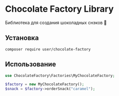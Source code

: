 # Chocolate Factory Library

Библиотека для создания шоколадных снэков 🍫

## Установка
```
composer require user/chocolate-factory
```

## Использование
```php
use ChocolateFactory\Factories\MyChocolateFactory;

$factory = new MyChocolateFactory();
$snack = $factory->orderSnack("caramel");
```
